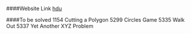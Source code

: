 ####Website Link
[hdu](http://acm.hdu.edu.cn/)

####To be solved
	1154	Cutting a Polygon
	5299	Circles Game
	5335	Walk Out
	5337	Yet Another XYZ Problem
